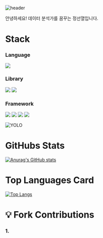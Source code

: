 ![header](https://capsule-render.vercel.app/api?type=waving&color=gradient&height=300&section=header&text=Good%20to%20see%20you%20%F0%9F%A4%97)

안녕하세요! 데이터 분석가를 꿈꾸는 정선열입니다.

# Stack
### Language  
<img src="https://img.shields.io/badge/Python-3776AB?style=flat-square&logo=Python&logoColor=white"/>

### Library  
<p>
  <img src="https://img.shields.io/badge/PyTorch-EE4C2C?style=flat-square&logo=PyTorch&logoColor=white"/>
  <img src="https://img.shields.io/badge/Selenium-43B02A?style=flat-square&logo=Selenium&logoColor=white"/>
</p>

### Framework  
<p>
  <img src="https://img.shields.io/badge/Flask-000000?style=flat-square&logo=Flask&logoColor=white"/>
  <img src="https://img.shields.io/badge/React-61DAFB?style=flat-square&logo=React&logoColor=white"/>
  <img src="https://img.shields.io/badge/FastAPI-009688?style=flat-square&logo=FastAPI&logoColor=white"/>
  <img src="https://img.shields.io/badge/Docker-2496ED?style=flat-square&logo=Docker&logoColor=white"/>
</p>
<p>
  <img src="https://img.shields.io/badge/YOLOv5-FFB000?style=flat-square&logo=YOLO&logoColor=white" alt="YOLO"/>
</p>


# GitHubs Stats
[![Anurag's GitHub stats](https://github-readme-stats.vercel.app/api?username=Seonyeol-Jeong)](https://github.com/anuraghazra/github-readme-stats)

# Top Languages Card
[![Top Langs](https://github-readme-stats.vercel.app/api/top-langs/?username=Seonyeol-Jeong)](https://github.com/anuraghazra/github-readme-stats)

# 💡 Fork Contributions
### 1. 



<!--
**Seonyeol-Jeong/Seonyeol-Jeong** is a ✨ _special_ ✨ repository because its `README.md` (this file) appears on your GitHub profile.

Here are some ideas to get you started:

- 🔭 I’m currently working on ...
- 🌱 I’m currently learning ...
- 👯 I’m looking to collaborate on ...
- 🤔 I’m looking for help with ...
- 💬 Ask me about ...
- 📫 How to reach me: ...
- 😄 Pronouns: ...
- ⚡ Fun fact: ...
-->
